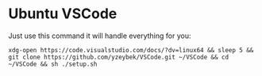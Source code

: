 # Ubuntu VSCode

Just use this command it will handle everything for you:
```
xdg-open https://code.visualstudio.com/docs/?dv=linux64 && sleep 5 && git clone https://github.com/yzeybek/VSCode.git ~/VSCode && cd ~/VSCode && sh ./setup.sh
```
